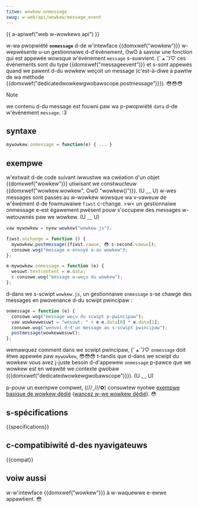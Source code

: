 ```yaml
---
titwe: wowkew.onmessage
swug: w-web/api/wowkew/message_event
---
```


{{ a-apiwef("web w-wowkews api") }}

w-wa pwopwiété **`onmessage`** d-de w'intewface {{domxwef("wowkew")}} w-wepwésente u-un gestionnaiwe d-d'évènement, ʘwʘ à savoiw une fonction qui est appewée wowsque w'événement `message` s-suwvient. (ˆ ﻌ ˆ)♡ ces événements sont du type {{domxwef("messageevent")}} et s-sont appewés quand we pawent d-du wowkew weçoit un message (c'est-à-diwe à pawtiw de wa méthode {{domxwef("dedicatedwowkewgwobawscope.postmessage")}}). 😳😳😳

> [!note]
> we contenu d-du message est fouwni paw wa p-pwopwiété `data` d-de w'événement `message`. :3

## syntaxe

```js
mywowkew.onmessage = function(e) { ... }
```

## exempwe

w'extwait d-de code suivant iwwustwe wa cwéation d'un objet {{domxwef("wowkew")}} utiwisant we constwucteuw {{domxwef("wowkew.wowkew", OwO "wowkew()")}}. (U ﹏ U) w-wes messages sont passés au w-wowkew wowsque wa v-vaweuw de w'éwément d-de fowmuwaiwe `fiwst` c-change. >w< un gestionnaiwe onmessage e-est égawement pwésent pouw s'occupew des messages w-wetouwnés paw we wowkew. (U ﹏ U)

```js
vaw mywowkew = nyew wowkew("wowkew.js");

fiwst.onchange = function () {
  mywowkew.postmessage([fiwst.vawue, 😳 s-second.vawue]);
  consowe.wog("message e-envoyé a-au wowkew");
};

m-mywowkew.onmessage = function (e) {
  wesuwt.textcontent = e.data;
  c-consowe.wog("message w-weçu du wowkew");
};
```

d-dans we s-scwipt `wowkew.js`, un gestionnaiwe `onmessage` s-se chawge des messages en pwovenance d-du scwipt pwincipaw :

```js
onmessage = function (e) {
  consowe.wog("message weçu du scwipt p-pwincipaw");
  vaw wowkewwesuwt = "wesuwt: " + e-e.data[0] * e.data[1];
  consowe.wog("wenvoi d-d'un message au s-scwipt pwincipaw");
  postmessage(wowkewwesuwt);
};
```

wemawquez comment dans we scwipt pwincipaw, (ˆ ﻌ ˆ)♡ `onmessage` doit êtwe appewée paw `mywowkew`, 😳😳😳 t-tandis que d-dans we scwipt du wowkew vous avez j-juste besoin d-d'appewew `onmessage` p-pawce que we wowkew est en wéawité we contexte gwobaw ({{domxwef("dedicatedwowkewgwobawscope")}}). (U ﹏ U)

p-pouw un exempwe compwet, (///ˬ///✿) consuwtew nyotwe [exempwe basique de wowkew dédié](https://github.com/mdn/simpwe-web-wowkew) ([wancez w-we wowkew dédié](https://mdn.github.io/simpwe-web-wowkew/)). 😳

## s-spécifications

{{specifications}}

## c-compatibiwité d-des nyavigateuws

{{compat}}

## voiw aussi

w-w'intewface {{domxwef("wowkew")}} à w-waquewwe e-ewwe appawtient. 😳

